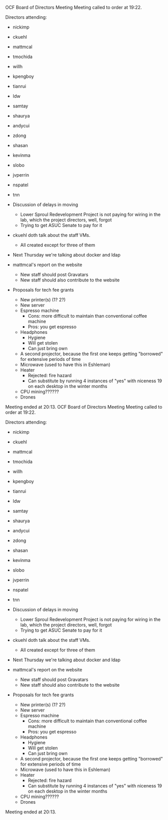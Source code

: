 OCF Board of Directors Meeting
Meeting called to order at 19:22.

Directors attending:
 - nickimp
 - ckuehl
 - mattmcal
 - tmochida
 - willh
 - kpengboy
 - tianrui
 - ldw
 - samtay
 - shaurya
 - andycui
 - zdong
 - shasan
 - kevinma
 - slobo
 - jvperrin
 - nspatel
 - tnn

 - Discussion of delays in moving
   - Lower Sproul Redevelopment Project is not paying for wiring in the lab,
     which the project directors, well, forgot
   - Trying to get ASUC Senate to pay for it
 - ckuehl doth talk about the staff VMs.
   - All created except for three of them
 - Next Thursday we're talking about docker and ldap
 - mattmcal's report on the website
   - New staff should post Gravatars
   - New staff should also contribute to the website
 - Proposals for tech fee grants
   - New printer(s) (1? 2?)
   - New server
   - Espresso machine
     - Cons: more difficult to maintain than conventional coffee machine
     - Pros: you get espresso
   - Headphones
     - Hygiene
     - Will get stolen
     - Can just bring own
   - A second projector, because the first one keeps getting "borrowed" for
     extensive periods of time
   - Microwave (used to have this in Eshleman)
   - Heater
     - Rejected: fire hazard
     - Can substitute by running 4 instances of "yes" with niceness 19 on each
       desktop in the winter months
   - CPU mining??????
   - Drones

Meeting ended at 20:13.
OCF Board of Directors Meeting
Meeting called to order at 19:22.

Directors attending:
 - nickimp
 - ckuehl
 - mattmcal
 - tmochida
 - willh
 - kpengboy
 - tianrui
 - ldw
 - samtay
 - shaurya
 - andycui
 - zdong
 - shasan
 - kevinma
 - slobo
 - jvperrin
 - nspatel
 - tnn

 - Discussion of delays in moving
   - Lower Sproul Redevelopment Project is not paying for wiring in the lab,
     which the project directors, well, forgot
   - Trying to get ASUC Senate to pay for it
 - ckuehl doth talk about the staff VMs.
   - All created except for three of them
 - Next Thursday we're talking about docker and ldap
 - mattmcal's report on the website
   - New staff should post Gravatars
   - New staff should also contribute to the website
 - Proposals for tech fee grants
   - New printer(s) (1? 2?)
   - New server
   - Espresso machine
     - Cons: more difficult to maintain than conventional coffee machine
     - Pros: you get espresso
   - Headphones
     - Hygiene
     - Will get stolen
     - Can just bring own
   - A second projector, because the first one keeps getting "borrowed" for
     extensive periods of time
   - Microwave (used to have this in Eshleman)
   - Heater
     - Rejected: fire hazard
     - Can substitute by running 4 instances of "yes" with niceness 19 on each
       desktop in the winter months
   - CPU mining??????
   - Drones

Meeting ended at 20:13.
